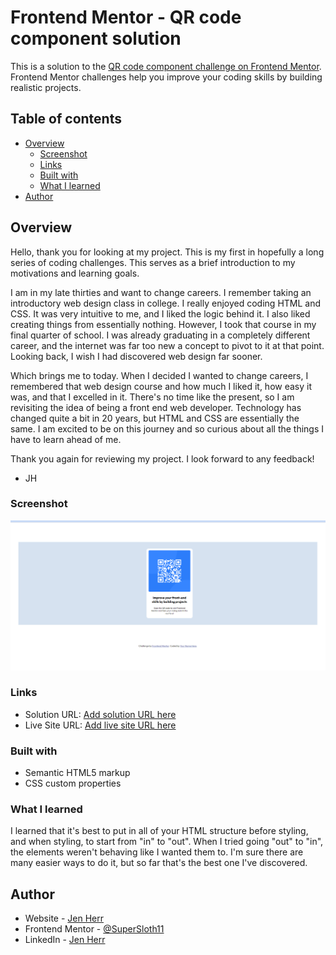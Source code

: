 # Frontend Mentor - QR code component solution

This is a solution to the [QR code component challenge on Frontend Mentor](https://www.frontendmentor.io/challenges/qr-code-component-iux_sIO_H). Frontend Mentor challenges help you improve your coding skills by building realistic projects.

## Table of contents

- [Overview](#overview)
  - [Screenshot](#screenshot)
  - [Links](#links)
  - [Built with](#built-with)
  - [What I learned](#what-i-learned)
- [Author](#author)

## Overview

Hello, thank you for looking at my project. This is my first in hopefully a long series of coding challenges. This serves as a brief introduction to my motivations and learning goals.

I am in my late thirties and want to change careers. I remember taking an introductory web design class in college. I really enjoyed coding HTML and CSS. It was very intuitive to me, and I liked the logic behind it. I also liked creating things from essentially nothing. However, I took that course in my final quarter of school. I was already graduating in a completely different career, and the internet was far too new a concept to pivot to it at that point. Looking back, I wish I had discovered web design far sooner.

Which brings me to today. When I decided I wanted to change careers, I remembered that web design course and how much I liked it, how easy it was, and that I excelled in it. There's no time like the present, so I am revisiting the idea of being a front end web developer. Technology has changed quite a bit in 20 years, but HTML and CSS are essentially the same. I am excited to be on this journey and so curious about all the things I have to learn ahead of me.

Thank you again for reviewing my project. I look forward to any feedback!

- JH

### Screenshot

![](./images/solution_screenshot.png)

### Links

- Solution URL: [Add solution URL here](https://github.com/SuperSloth11/qr-code-challenge)
- Live Site URL: [Add live site URL here](https://supersloth11.github.io/qr-code-challenge/)

### Built with

- Semantic HTML5 markup
- CSS custom properties

### What I learned

I learned that it's best to put in all of your HTML structure before styling, and when styling, to start from "in" to "out". When I tried going "out" to "in", the elements weren't behaving like I wanted them to. I'm sure there are many easier ways to do it, but so far that's the best one I've discovered.

## Author

- Website - [Jen Herr](https://supersloth11.github.io/html-resume/)
- Frontend Mentor - [@SuperSloth11](https://www.frontendmentor.io/profile/SuperSloth11)
- LinkedIn - [Jen Herr](https://www.linkedin.com/in/jenh11)

